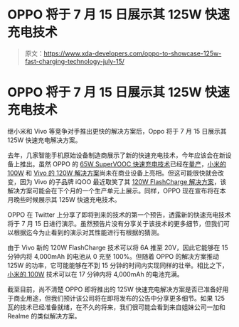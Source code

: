 # OPPO 将于 7 月 15 日展示其 125W 快速充电技术

> 原文：<https://www.xda-developers.com/oppo-to-showcase-125w-fast-charging-technology-july-15/>

# OPPO 将于 7 月 15 日展示其 125W 快速充电技术

继小米和 Vivo 等竞争对手推出更快的解决方案后，Oppo 将于 7 月 15 日展示其 125W 快速充电解决方案。

去年，几家智能手机原始设备制造商展示了新的快速充电技术，今年应该会在新设备上推出。虽然 OPPO 的 [65W SuperVOOC 快速充电技术](https://www.xda-developers.com/oppos-65w-supervooc-4000mah-battery-30-minutes/)已经在[量产](https://www.xda-developers.com/oppo-find-x2-specifications-features-pricing-availability/)，[小米的 100W](https://www.xda-developers.com/xiaomi-100w-charging-not-ready-yet/) 和 [Vivo 的 120W 解决方案](https://www.xda-developers.com/vivo-120w-super-flashcharge-teaser/)尚未在商业设备上亮相。但这可能很快就会改变，因为 Vivo 的子品牌 iQOO 最近取笑了其 [120W FlashCharge 解决方案](https://www.xda-developers.com/iqoo-120w-flashcharge-fast-charging-solution-fully-charge-4000mah-battery-within-15-mins/)，该解决方案可能会在下个月的一个生产单元上展示。同样，OPPO 现在宣布将在本月晚些时候展示其 125W 快速充电技术。

OPPO 在 Twitter 上分享了即将到来的技术的第一个预告，透露新的快速充电技术将于 7 月 15 日进行演示。虽然预告片没有分享关于该技术的更多细节，但我们可以根据迄今为止看到的演示对其性能进行有根据的猜测。

由于 Vivo 新的 120W FlashCharge 技术可以将 6A 推至 20V，因此它能够在 15 分钟内将 4,000mAh 的电池从 0 充至 100%。但随着 OPPO 的解决方案推动 125W 的功率，它可能能够在不到 15 分钟的时间内实现同样的壮举。相比之下，[小米的 100W](https://www.xda-developers.com/xiaomi-demos-100w-super-charge-turbo/) 技术可以在 17 分钟内将 4,000mAh 的电池充满。

截至目前，尚不清楚 OPPO 即将推出的 125W 快速充电解决方案是否已准备好用于商业用途，但我们预计该公司将在即将发布的公告中分享更多细节。如果 125 瓦的技术已经准备就绪，在不久的将来，我们很可能会看到来自姐妹公司一加和 Realme 的类似解决方案。